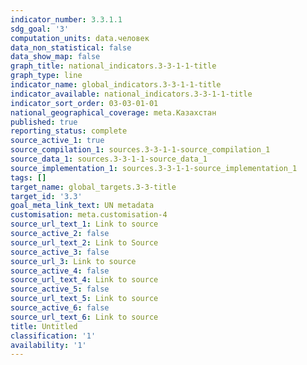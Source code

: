 ```yaml
---
indicator_number: 3.3.1.1
sdg_goal: '3'
computation_units: data.человек
data_non_statistical: false
data_show_map: false
graph_title: national_indicators.3-3-1-1-title
graph_type: line
indicator_name: global_indicators.3-3-1-1-title
indicator_available: national_indicators.3-3-1-1-title
indicator_sort_order: 03-03-01-01
national_geographical_coverage: meta.Казахстан
published: true
reporting_status: complete
source_active_1: true
source_compilation_1: sources.3-3-1-1-source_compilation_1
source_data_1: sources.3-3-1-1-source_data_1
source_implementation_1: sources.3-3-1-1-source_implementation_1
tags: []
target_name: global_targets.3-3-title
target_id: '3.3'
goal_meta_link_text: UN metadata
customisation: meta.customisation-4
source_url_text_1: Link to source
source_active_2: false
source_url_text_2: Link to Source
source_active_3: false
source_url_3: Link to source
source_active_4: false
source_url_text_4: Link to source
source_active_5: false
source_url_text_5: Link to source
source_active_6: false
source_url_text_6: Link to source
title: Untitled
classification: '1'
availability: '1'
---
```

